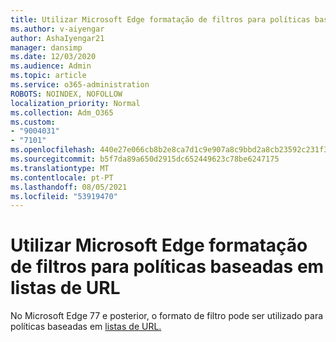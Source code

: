 ```yaml
---
title: Utilizar Microsoft Edge formatação de filtros para políticas baseadas em listas de URL
ms.author: v-aiyengar
author: AshaIyengar21
manager: dansimp
ms.date: 12/03/2020
ms.audience: Admin
ms.topic: article
ms.service: o365-administration
ROBOTS: NOINDEX, NOFOLLOW
localization_priority: Normal
ms.collection: Adm_O365
ms.custom:
- "9004031"
- "7101"
ms.openlocfilehash: 440e27e066cb8b2e8ca7d1c9e907a8c9bbd2a8cb23592c231f343442ff9e06d8
ms.sourcegitcommit: b5f7da89a650d2915dc652449623c78be6247175
ms.translationtype: MT
ms.contentlocale: pt-PT
ms.lasthandoff: 08/05/2021
ms.locfileid: "53919470"
---
```

# <a name="use-microsoft-edges-filter-format-for-url-list-based-policies"></a>Utilizar Microsoft Edge formatação de filtros para políticas baseadas em listas de URL

No Microsoft Edge 77 e posterior, o formato de filtro pode ser utilizado para políticas baseadas em [listas de URL.](https://go.microsoft.com/fwlink/?linkid=2135179)